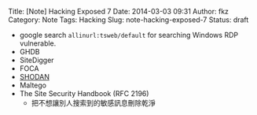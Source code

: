 Title: [Note] Hacking Exposed 7
Date: 2014-03-03 09:31
Author: fkz
Category: Note
Tags: Hacking
Slug: note-hacking-exposed-7
Status: draft

+ google search `allinurl:tsweb/default` for searching Windows RDP vulnerable.  
+ GHDB  
+ SiteDigger  
+ FOCA  
+ [SHODAN](www.shodanhq.com)  
+ Maltego  
+ The Site Security Handbook (RFC 2196)  
    + 把不想讓別人搜索到的敏感訊息刪除乾淨  
      
